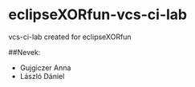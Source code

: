# eclipseXORfun-vcs-ci-lab
vcs-ci-lab created for eclipseXORfun

##Nevek:
+ Gujgiczer Anna
+ László Dániel
